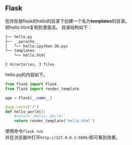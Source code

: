 ## Flask
在你存放flask的hello的目录下创建一个名为**templates**的目录。  
把hello.html复制到里面去。
目录结构如下：
```bash
├── hello.py
├── __pycache__
│   └── hello.cpython-36.pyc
└── templates
    └── hello.html

2 directories, 3 files

```   
hello.py的内容如下。
```python
from flask import Flask
from flask import render_template

app = Flask(__name__)

@app.route('/')
def hello_world():
    #return 'Hello, World!'
    return render_template('hello.html')
```
使用命令`flask run`  
并在浏览器中打开`http://127.0.0.1:5000/`即可看到效果。  
